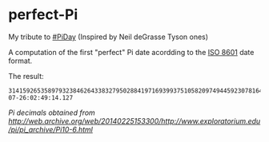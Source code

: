 # perfect-Pi
My tribute to [#PiDay](https://twitter.com/search?q=%23PiDay) (Inspired by Neil deGrasse Tyson ones)

A computation of the first "perfect" Pi date acordding to the [ISO 8601](http://en.wikipedia.org/wiki/ISO_8601) date format.

The result:

```
3141592653589793238462643383279502884197169399375105820974944592307816406286208998628034825342117067982148086513282306647093844609550582231725359408128481117450284102701938521105559644622948954930381964428810975665933446128475648233786783165271201909145648566923460348610454326648213393-07-26:02:49:14.127
```

*Pi decimals obtained from http://web.archive.org/web/20140225153300/http://www.exploratorium.edu/pi/pi_archive/Pi10-6.html*
